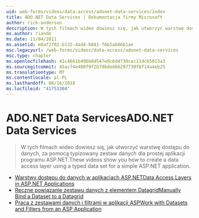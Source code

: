 ```yaml
---
uid: web-forms/videos/data-access/adonet-data-services/index
title: ADO.NET Data Services | Dokumentacja firmy Microsoft
author: rick-anderson
description: W tych filmach wideo dowiesz się, jak utworzyć warstwę dostępu do danych, za pomocą typizowany zestaw danych dla prostej aplikacji programu ASP.NET.
ms.author: riande
ms.date: 11/04/2011
ms.assetid: e0af2f02-b132-4ad4-b881-f6b5ab86b1ae
msc.legacyurl: /web-forms/videos/data-access/adonet-data-services
msc.type: chapter
ms.openlocfilehash: 41c4661b496b8d547e9c6d4730cec11dc65013a3
ms.sourcegitcommit: 45ac74e400f9f2b7dbded66297730f6f14a4eb25
ms.translationtype: MT
ms.contentlocale: pl-PL
ms.lasthandoff: 08/16/2018
ms.locfileid: "41753304"
---
```

<a name="adonet-data-services"></a><span data-ttu-id="549b0-103">ADO.NET Data Services</span><span class="sxs-lookup"><span data-stu-id="549b0-103">ADO.NET Data Services</span></span>
====================
> <span data-ttu-id="549b0-104">W tych filmach wideo dowiesz się, jak utworzyć warstwę dostępu do danych, za pomocą typizowany zestaw danych dla prostej aplikacji programu ASP.NET.</span><span class="sxs-lookup"><span data-stu-id="549b0-104">These videos show you how to create a data access layer using a typed data set for a simple ASP.NET application.</span></span>


- [<span data-ttu-id="549b0-105">Warstwy dostępu do danych w aplikacjach ASP.NET</span><span class="sxs-lookup"><span data-stu-id="549b0-105">Data Access Layers in ASP.NET Applications</span></span>](data-access-layers-in-aspnet-applications.md)
- [<span data-ttu-id="549b0-106">Ręczne powiązanie zestawu danych z elementem Datagrid</span><span class="sxs-lookup"><span data-stu-id="549b0-106">Manually Bind a Dataset to a Datagrid</span></span>](how-to-manually-bind-a-dataset-to-a-datagrid.md)
- [<span data-ttu-id="549b0-107">Praca z zestawami danych i filtrami w aplikacji ASP</span><span class="sxs-lookup"><span data-stu-id="549b0-107">Work with Datasets and Filters from an ASP Application</span></span>](how-to-work-with-datasets-and-filters-from-an-asp-application.md)
